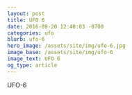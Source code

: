 ```yaml
---
layout: post
title: UFO 6
date: 2016-09-20 12:40:03 -0700
categories: ufo
blurb: ufo-6
hero_image: /assets/site/img/ufo-6.jpg
image_base: /assets/site/img/ufo-6
image_text: UFO 6
og_type: article
---
```


UFO-6

